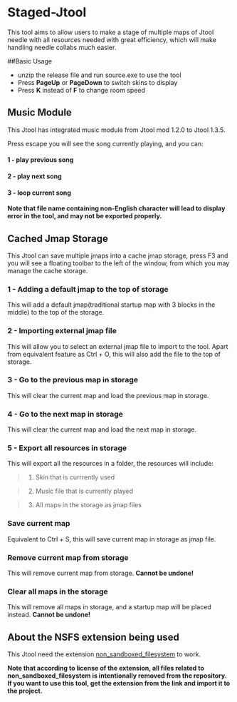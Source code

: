 # Staged-Jtool

This tool aims to allow users to make a stage of multiple maps of Jtool needle with all resources needed with great efficiency, which will make handling needle collabs much easier.

##Basic Usage
 - unzip the release file and run source.exe to use the tool
 - Press **PageUp** or **PageDown** to switch skins to display
 - Press **K** instead of **F** to change room speed

## Music Module
This Jtool has integrated music module from Jtool mod 1.2.0 to Jtool 1.3.5. 

Press escape you will see the song currently playing, and you can:

#### 1 -  play previous song

#### 2 - play next song

#### 3 - loop current song

**Note that file name containing non-English character will lead to display error in the tool, and may not be exported properly.**

## Cached Jmap Storage
This Jtool can save multiple jmaps into a cache jmap storage, press F3 and you will see a floating toolbar to the left of the window, from which you may manage the cache storage.

### 1 - Adding a default jmap to the top of storage

This will add a default jmap(traditional startup map with 3 blocks in the middle) to the top of the storage.

### 2 - Importing external jmap file

This will allow you to select an external jmap file to import to the tool. Apart from equivalent feature as Ctrl + O, this will also add the file to the top of storage.

### 3 - Go to the previous map in storage

This will clear the current map and load the previous map in storage.

### 4 - Go to the next map in storage

This will clear the current map and load the next map in storage.

### 5 - Export all resources in storage

This will export all the resources in a folder, the resources will include:

> 1. Skin that is currrently used

> 2. Music file that is currently played

> 3. All maps in the storage as jmap files

### Save current map

Equivalent to Ctrl + S, this will save current map in storage as jmap file.

### Remove current map from storage

This will remove current map from storage. **Cannot be undone!**

### Clear all maps in the storage

This will remove all maps in storage, and a startup map will be placed instead. **Cannot be undone!**

## About the NSFS extension being used
This Jtool need the  extension [non_sandboxed_filesystem](https://github.com/YAL-GameMaker/non_sandboxed_filesystem) to work.

**Note that according to license of the extension, all files related to non_sandboxed_filesystem is intentionally removed from the repository.**
**If you want to use this tool, get the extension from the link and import it to the project.**
